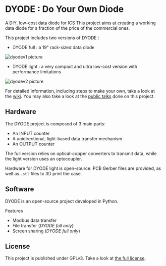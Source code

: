 # DYODE : Do Your Own Diode

A DIY, low-cost data diode for ICS
This project aims at creating a working data diode for a fraction of the price of the commercial ones.

This project includes two versions of DYODE :
* DYODE full : a 19" rack-sized data diode

![dyodev1 picture](https://github.com/wavestone-cdt/dyode/blob/master/DYODE%20v1%20(full)/dyodev1.jpg)
* DYODE light : a very compact and ultra low-cost version with performance limitations

![dyodev2 picture](https://github.com/wavestone-cdt/dyode/blob/master/DYODE%20v2%20(light)/dyode_v2_final.JPG)

For detailed information, including steps to make your own, take a look at the [wiki](https://github.com/wavestone-cdt/dyode/wiki).
You may also take a look at the [public talks](https://github.com/wavestone-cdt/dyode/tree/master/Talks) done on this project.

## Hardware
The DYODE project is composed of 3 main parts:
* An INPUT counter
* A unidirectional, light-based data transfer mechanism
* An OUTPUT counter

The full version relies on optical-copper converters to transmit data, while the light version uses an optocoupler.

Hardware for DYODE light is open-source: PCB Gerber files are provided, as well as `.stl` files to 3D print the case.

## Software
DYODE is an open-source project developed in Python.

Features
* Modbus data transfer
* File transfer (*DYODE full only*)
* Screen sharing (*DYODE full only*)


## License
This project is published under GPLv3.
Take a look at [the full license](LICENSE).
